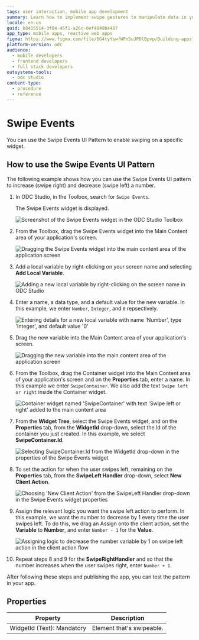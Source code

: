 ```yaml
---
tags: user interaction, mobile app development
summary: Learn how to implement swipe gestures to manipulate data in your app using the Swipe Events UI pattern in OutSystems Developer Cloud (ODC).
locale: en-us
guid: b8415514-3f04-45f1-a26c-0ef4049b4487
app_type: mobile apps, reactive web apps
figma: https://www.figma.com/file/6G4tyYswfWPn5uJPDlBpvp/Building-apps?type=design&node-id=3208%3A21622&t=ZwHw8hXeFhwYsO5V-1
platform-version: odc
audience:
  - mobile developers
  - frontend developers
  - full stack developers
outsystems-tools:
  - odc studio
content-type:
  - procedure
  - reference
---
```


# Swipe Events

You can use the Swipe Events UI Pattern to enable swiping on a specific widget.

## How to use the Swipe Events UI Pattern

The following example shows how you can use the Swipe Events UI pattern to increase (swipe right) and decrease (swipe left) a number.

1. In ODC Studio, in the Toolbox, search for  `Swipe Events`.

    The Swipe Events widget is displayed.

    ![Screenshot of the Swipe Events widget in the ODC Studio Toolbox](images/swipeevents-1-ss.png "Swipe Events Widget in ODC Studio Toolbox")

1. From the Toolbox, drag the Swipe Events widget into the Main Content area of your application's screen.

    ![Dragging the Swipe Events widget into the main content area of the application screen](images/swipeevents-2-ss.png "Dragging Swipe Events Widget into Main Content Area")

1. Add a local variable by right-clicking on your screen name and selecting **Add Local Variable**.

    ![Adding a new local variable by right-clicking on the screen name in ODC Studio](images/swipeevents-3-ss.png "Adding a Local Variable in ODC Studio")

1. Enter a name, a data type, and a default value for the new variable. In this example, we enter `Number`, `Integer`, and `0` repsectively.

    ![Entering details for a new local variable with name 'Number', type 'Integer', and default value '0'](images/swipeevents-4-ss.png "New Local Variable Details")

1. Drag the new variable into the Main Content area of your application's screen.

    ![Dragging the new variable into the main content area of the application screen](images/swipeevents-5-ss.png "Placing New Variable on Application Screen")

1. From the Toolbox, drag the Container widget into the Main Content area of your application's screen and on the **Properties** tab, enter a name. In this example we enter `SwipeContainer`. We also add the text `Swipe left or right` inside the Container widget.

    ![Container widget named 'SwipeContainer' with text 'Swipe left or right' added to the main content area](images/swipeevents-6-ss.png "Adding Container Widget with Swipe Instructions")

1. From the **Widget Tree**, select the Swipe Events widget, and on the **Properties** tab, from the **WidgetId** drop-down, select the Id of the container you just created. In this example, we select **SwipeContainer.Id**.

    ![Selecting SwipeContainer.Id from the WidgetId drop-down in the properties of the Swipe Events widget](images/swipeevents-7-ss.png "Linking Swipe Events Widget to Container")

1. To set the action for when the user swipes left, remaining on the **Properties** tab, from the **SwipeLeft Handler** drop-down, select **New Client Action**.

    ![Choosing 'New Client Action' from the SwipeLeft Handler drop-down in the Swipe Events widget properties](images/swipeevents-8-ss.png "Setting Swipe Left Action in Properties")

1. Assign the relevant logic you want the swipe left action to perform. In this example, we want the number to decrease by 1 every time the user swipes left. To do this, we drag an Assign onto the client action, set the **Variable** to **Number**, and enter ``Number - 1`` for the **Value**.

    ![Assigning logic to decrease the number variable by 1 on swipe left action in the client action flow](images/swipeevents-9-ss.png "Configuring Swipe Left Logic")

1. Repeat steps 8 and 9 for the **SwipeRightHandler** and so that the number increases when the user swipes right, enter `Number + 1`.

After following these steps and publishing the app, you can test the pattern in your app.

## Properties

**Property** |  **Description** |
|---|---| 
| WidgetId (Text): Mandatory |  Element that's swipeable.  |
